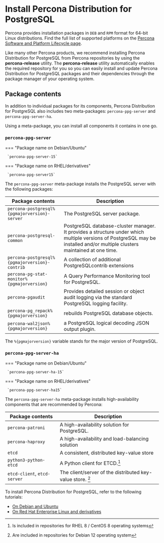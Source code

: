 # Install Percona Distribution for PostgreSQL

Percona provides installation packages in `DEB` and `RPM` format for 64-bit Linux distributions. Find the full list of supported platforms on the [Percona Software and Platform Lifecycle page](https://www.percona.com/services/policies/percona-software-support-lifecycle#pgsql).

Like many other Percona products, we recommend installing Percona Distribution for PostgreSQL from Percona repositories by using the **percona-release** utility. The **percona-release** utility automatically enables the required repository for you so you can easily install and update Percona Distribution for PostgreSQL packages and their dependencies through the package manager of your operating system.

## Package contents

In addition to individual packages for its components, Percona Distribution for PostgreSQL also includes two meta-packages: `percona-ppg-server` and `percona-ppg-server-ha`.

Using a meta-package, you can install all components it contains in one go.

### `percona-ppg-server`

=== "Package name on Debian/Ubuntu"

     `percona-ppg-server-15`

=== "Package name on RHEL/derivatives"

     `percona-ppg-server15`

The `percona-ppg-server` meta-package installs the PostgreSQL server with the following packages:

| Package contents | Description                             |  
| ---------------- | --------------------------------------- | 
| `percona-postgresql%{pgmajorversion}-server` | The PostgreSQL server package. |
| `percona-postgresql-common` | PostgreSQL database-cluster manager. It provides a structure under which multiple versions of PostgreSQL may be installed and/or multiple clusters maintained at one time.|
| `percona-postgresql%{pgmajorversion}-contrib` | A collection of additional PostgreSQLcontrib extensions | 
| `percona-pg-stat-monitor%{pgmajorversion}` | A Query Performance Monitoring tool for PostgreSQL. | 
| `percona-pgaudit` | Provides detailed session or object audit logging via the standard PostgreSQL logging facility. | 
| `percona-pg_repack%{pgmajorversion}`| rebuilds PostgreSQL database objects.| 
| `percona-wal2json%{pgmajorversion}` | a PostgreSQL logical decoding JSON output plugin.|

The `%{pgmajorversion}` variable stands for the major version of PostgreSQL.

### `percona-ppg-server-ha`

=== "Package name on Debian/Ubuntu"

     `percona-ppg-server-ha-15`

=== "Package name on RHEL/derivatives"

     `percona-ppg-server-ha15`

The `percona-ppg-server-ha` meta-package installs high-availability components that are recommended by Percona:

| Package contents | Description                             |  
| ---------------- | --------------------------------------- | 
| `percona-patroni`| A high-availability solution for PostgreSQL. | 
| `percona-haproxy`| A high-availability and load-balancing solution |
| `etcd`           | A consistent, distributed key-value store | 
| `python3-python-etcd` | A Python client for ETCD.[^1] |
| `etcd-client`, `etcd-server` | The client/server of the distributed key-value store. [^2]| 

To install Percona Distribution for PostgreSQL, refer to the following tutorials:

* [On Debian and Ubuntu](apt.md)
* [On Red Hat Enterprise Linux and derivatives](yum.md)




[^1]: Is included in repositories for RHEL 8 / CentOS 8 operating systems
[^2]: Are included in repositories for Debian 12 operating system